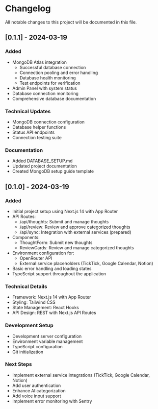 # Changelog

All notable changes to this project will be documented in this file.

## [0.1.1] - 2024-03-19

### Added
- MongoDB Atlas integration
  * Successful database connection
  * Connection pooling and error handling
  * Database health monitoring
  * Test endpoints for verification
- Admin Panel with system status
- Database connection monitoring
- Comprehensive database documentation

### Technical Updates
- MongoDB connection configuration
- Database helper functions
- Status API endpoints
- Connection testing suite

### Documentation
- Added DATABASE_SETUP.md
- Updated project documentation
- Created MongoDB setup guide template

## [0.1.0] - 2024-03-19

### Added
- Initial project setup using Next.js 14 with App Router
- API Routes:
  - /api/thoughts: Submit and manage thoughts
  - /api/review: Review and approve categorized thoughts
  - /api/sync: Integration with external services (prepared)
- Components:
  - ThoughtForm: Submit new thoughts
  - ReviewCards: Review and manage categorized thoughts
- Environment configuration for:
  - OpenRouter API
  - External service placeholders (TickTick, Google Calendar, Notion)
- Basic error handling and loading states
- TypeScript support throughout the application

### Technical Details
- Framework: Next.js 14 with App Router
- Styling: Tailwind CSS
- State Management: React Hooks
- API Design: REST with Next.js API Routes

### Development Setup
- Development server configuration
- Environment variable management
- TypeScript configuration
- Git initialization

### Next Steps
- Implement external service integrations (TickTick, Google Calendar, Notion)
- Add user authentication
- Enhance AI categorization
- Add voice input support
- Implement error monitoring with Sentry
